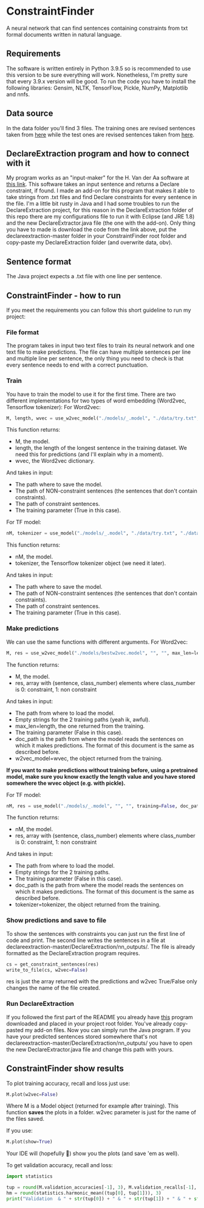 # ConstraintFinder
A neural network that can find sentences containing constraints from txt formal documents written in natural language.

## Requirements
The software is written entirely in Python 3.9.5 so is recommended to use this version to be sure everything will work. Nonetheless, I'm pretty sure that every 3.9.x version will be good. To run the code you have to install the following libraries: Gensim, NLTK, TensorFlow, Pickle, NumPy, Matplotlib and nnfs.

## Data source
In the data folder you'll find 3 files. The training ones are revised sentences taken from [here](https://www.uniroma1.it/sites/default/files/field_file_allegati/14824_acsai_-_2021-22_-_admission_procedures.pdf) while the test ones are revised sentences taken from [here](http://www.laziodisco.it/wp-content/uploads/2021/06/Call-for-the-Right-to-Education-2021-2022.pdf).

## DeclareExtraction program and how to connect with it
My program works as an "input-maker" for the H. Van der Aa software at [this link](https://github.com/hanvanderaa/declareextraction). 
This software takes an input sentence and returns a Declare constraint, if found. I made an add-on for this program that makes it able to take strings from .txt files and find Declare constraints for every sentence in the file. I'm a little bit rusty in Java and I had some troubles to run the DeclareExtraction project, for this reason in the DeclareExtraction folder of this repo there are my configurations file to run it with Eclipse (and JRE 1.8) and the new DeclareExtractor.java file (the one with the add-on). Only thing you have to made is download the code from the link above, put the declareextraction-master folder in your ConstraintFinder root folder and copy-paste my DeclareExtraction folder (and overwrite data, obv).

## Sentence format
The Java project expects a .txt file with one line per sentence.

## ConstraintFinder - how to run
If you meet the requirements you can follow this short guideline to run my project:
### File format
The program takes in input two text files to train its neural network and one text file to make predictions. The file can have multiple sentences per line and multiple line per sentence, the only thing you need to check is that every sentence needs to end with a correct punctuation.

### Train
You have to train the model to use it for the first time. There are two different implementations for two types of word embedding (Word2vec, Tensorflow tokenizer):
For Word2vec:

```Python
M, length, wvec = use_w2vec_model("./models/_.model", "./data/try.txt", "./data/try2.txt", training=True)
```

This function returns:
  - M, the model.
  - length, the length of the longest sentence in the training dataset. We need this for predictions (and I'll explain why in a moment).
  - wvec, the Word2vec dictionary.

And takes in input:
  - The path where to save the model.
  - The path of NON-constraint sentences (the sentences that don't contain constraints).
  - The path of constraint sentences.
  - The training parameter (True in this case).

For TF model:

```Python
nM, tokenizer = use_model("./models/_.model", "./data/try.txt", "./data/try2.txt", training=True)
```

This function returns:
  - nM, the model.
  - tokenizer, the Tensorflow tokenizer object (we need it later).

And takes in input:
  - The path where to save the model.
  - The path of NON-constraint sentences (the sentences that don't contain constraints).
  - The path of constraint sentences.
  - The training parameter (True in this case).

### Make predictions
We can use the same functions with different arguments.
For Word2vec:

```Python
M, res = use_w2vec_model("./models/bestw2vec.model", "", "", max_len=length, training=False, doc_path="data/final_test.txt", w2vec_model=wvec)
```

The function returns:
  - M, the model.
  - res, array with (sentence, class_number) elements where class_number is 0: constraint, 1: non constraint

And takes in input:
  - The path from where to load the model.
  - Empty strings for the 2 training paths (yeah ik, awful).
  - max_len=length, the one returned from the training. 
  - The training parameter (False in this case).
  - doc_path is the path from where the model reads the sentences on which it makes predictions. The format of this document is the same as described before.
  - w2vec_model=wvec, the object returned from the training.

**If you want to make predictions without training before, using a pretrained model, make sure you know exactly the length value and you have stored somewhere the wvec object (e.g. with pickle).**

For TF model:

```Python
nM, res = use_model("./models/_.model", "", "", training=False, doc_path="data/final_test.txt", tokenizer=tokenizer)
```

The function returns:
  - nM, the model.
  - res, array with (sentence, class_number) elements where class_number is 0: constraint, 1: non constraint

And takes in input:
  - The path from where to load the model.
  - Empty strings for the 2 training paths.
  - The training parameter (False in this case).
  - doc_path is the path from where the model reads the sentences on which it makes predictions. The format of this document is the same as described before.
  - tokenizer=tokenizer, the object returned from the training.

### Show predictions and save to file
To show the sentences with constraints you can just run the first line of code and print. The second line writes the sentences in a file at declareextraction-master/DeclareExtraction/nn_outputs/. The file is already formatted as the DeclareExtraction program requires.

```Python
cs = get_constraint_sentences(res)
write_to_file(cs, w2vec=False)
```

res is just the array returned with the predictions and w2vec True/False only changes the name of the file created.

### Run DeclareExtraction
If you followed the first part of the README you already have [this](https://github.com/hanvanderaa/declareextraction) program downloaded and placed in your project root folder. You've already copy-pasted my add-on files. Now you can simply run the Java program. If you have your predicted sentences stored somewhere that's not declareextraction-master/DeclareExtraction/nn_outputs/ you have to open the new DeclareExtractor.java file and change this path with yours.

## ConstraintFinder show results
To plot training accuracy, recall and loss just use:

```Python
M.plot(w2vec=False)
```

Where M is a Model object (returned for example after training). This function **saves** the plots in a folder. w2vec parameter is just for the name of the files saved.

If you use: 

```Python
M.plot(show=True)
```

Your IDE will (hopefully 😬) show you the plots (and save 'em as well).

To get validation accuracy, recall and loss:

```Python
import statistics

tup = round(M.validation_accuracies[-1], 3), M.validation_recalls[-1], round(M.validation_losses[-1], 3)
hm = round(statistics.harmonic_mean((tup[0], tup[1])), 3)
print("Validation  & " + str(tup[0]) + " & " + str(tup[1]) + " & " + str(tup[2]) + " & " + str(hm))
```
